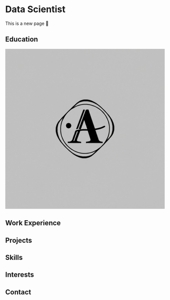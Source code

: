 # Data Scientist

This is a new page 👋


## Education
![image info](https://github.com/ghoshabhik/ghoshabhik.github.io/blob/main/assets/images/index.jpg)

## Work Experience 


## Projects 


## Skills 


## Interests 


## Contact 
